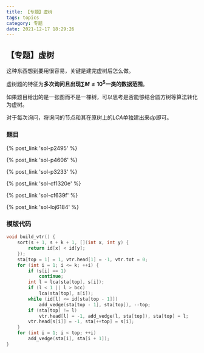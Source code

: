 ```yaml
---
title: 【专题】虚树
tags: topics
category: 专题
date: 2021-12-17 18:29:26
---
```


## 【专题】虚树

这种东西想到要用很容易，关键是建完虚树后怎么做。

虚树题的特征为**多次询问且出现$\sum M \le 10^5$一类的数据范围**。

如果题目给出的是一张图而不是一棵树，可以思考是否能够结合圆方树等算法转化为虚树。

对于每次询问，将询问的节点和其在原树上的$LCA$单独建出来$dp$即可。

<!-- more -->
### 题目

{% post_link 'sol-p2495' %} </br>

{% post_link 'sol-p4606' %} </br>

{% post_link 'sol-p3233' %} </br>

{% post_link 'sol-cf1320e' %} </br>

{% post_link 'sol-cf639f' %} </br>

{% post_link 'sol-loj6184' %}

### 模版代码
```cpp
void build_vtr() {
    sort(s + 1, s + k + 1, [](int x, int y) {
        return id[x] < id[y];
    });
    sta[top = 1] = 1, vtr.head[1] = -1, vtr.tot = 0;
    for (int i = 1; i <= k; ++i) {
        if (s[i] == 1)
            continue;
        int l = lca(sta[top], s[i]);
        if (l < 1 || l > bcc)
            lca(sta[top], s[i]);
        while (id[l] <= id[sta[top - 1]])
            add_vedge(sta[top - 1], sta[top]), --top;
        if (sta[top] != l)
            vtr.head[l] = -1, add_vedge(l, sta[top]), sta[top] = l;
        vtr.head[s[i]] = -1, sta[++top] = s[i];
    }
    for (int i = 1; i < top; ++i)
        add_vedge(sta[i], sta[i + 1]);
}
```